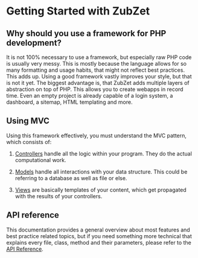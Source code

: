 # Getting Started with ZubZet
## Why should you use a framework for PHP development?
It is not 100% necessary to use a framework, but especially raw PHP code is usually very messy. This is mostly because the language allows for so many formatting and usage habits, that might not reflect best practices. This adds up. Using a good framework vastly improves your style, but that is not it yet. The biggest advantage is, that ZubZet adds multiple layers of abstraction on top of PHP. This allows you to create webapps in record time. Even an empty project is already capable of a login system, a dashboard, a sitemap, HTML templating and more.

## Using MVC
Using this framework effectively, you must understand the MVC pattern, which consists of:

1. [Controllers](core-features/controllers-and-actions) handle all the logic within your program. They do the actual computational work.

2. [Models](core-features/models) handle all interactions with your data structure. This could be referring to a database as well as file or else.

3. [Views](core-features/views) are basically templates of your content, which get propagated with the results of your controllers.

## API reference
This documentation provides a general overview about most features and best practice related topics, but if you need something more technical that explains every file, class, method and their parameters, please refer to the [API Reference](./api).
